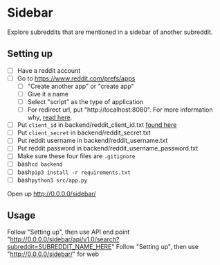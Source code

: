 # Sidebar
Explore subreddits that are mentioned in a sidebar of another subreddit.

## Setting up
- [ ] Have a reddit account 
- [ ] Go to https://www.reddit.com/prefs/apps
  - [ ] "Create another app" or "create app"
  - [ ] Give it a name
  - [ ] Select "script" as the type of application
  - [ ] For redirect url, put "http://localhost:8080". For more information why, [read here](https://praw.readthedocs.io/en/latest/getting_started/authentication.html).
- [ ] Put `client_id` in backend/reddit_client_id.txt [found here](https://i.stack.imgur.com/O6ZGS.png)
- [ ] Put `client_secret` in backend/reddit_secret.txt
- [ ] Put reddit username in backend/reddit_username.txt
- [ ] Put reddit password in backend/reddit_username_password.txt 
- [ ] Make sure these four files are `.gitignore`
- [ ] bash`cd backend`
- [ ] bash`pip3 install -r requirements.txt`
- [ ] bash`python3 src/app.py`

Open up 
http://0.0.0.0/sidebar/





## Usage

Follow "Setting up", then use API end point "http://0.0.0.0/sidebar/api/v1.0/search?subreddit=SUBREDDIT_NAME_HERE"
Follow "Setting up", then use "http://0.0.0.0/sidebar/" for web
